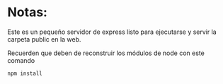# Notas:

Este es un pequeño servidor de express listo para ejecutarse y servir la carpeta public en la web.

Recuerden que deben de reconstruir los módulos de node con este comando

```
npm install
```